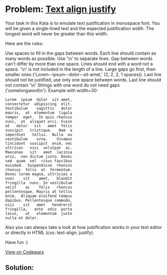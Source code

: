 # Problem: [Text align justify](https://www.codewars.com/kata/537e18b6147aa838f600001b)

Your task in this Kata is to emulate text justification in monospace font. You will be given a single-lined text and the expected justification width. The longest word will never be greater than this width.

Here are the rules:

Use spaces to fill in the gaps between words.
Each line should contain as many words as possible.
Use '\n' to separate lines.
Gap between words can't differ by more than one space.
Lines should end with a word not a space.
'\n' is not included in the length of a line.
Large gaps go first, then smaller ones ('Lorem--ipsum--dolor--sit-amet,' (2, 2, 2, 1 spaces)).
Last line should not be justified, use only one space between words.
Last line should not contain '\n'
Strings with one word do not need gaps ('somelongword\n').
Example with width=30:
```
Lorem  ipsum  dolor  sit amet,
consectetur  adipiscing  elit.
Vestibulum    sagittis   dolor
mauris,  at  elementum  ligula
tempor  eget.  In quis rhoncus
nunc,  at  aliquet orci. Fusce
at   dolor   sit   amet  felis
suscipit   tristique.   Nam  a
imperdiet   tellus.  Nulla  eu
vestibulum    urna.    Vivamus
tincidunt  suscipit  enim, nec
ultrices   nisi  volutpat  ac.
Maecenas   sit   amet  lacinia
arcu,  non dictum justo. Donec
sed  quam  vel  risus faucibus
euismod.  Suspendisse  rhoncus
rhoncus  felis  at  fermentum.
Donec lorem magna, ultricies a
nunc    sit    amet,   blandit
fringilla  nunc. In vestibulum
velit    ac    felis   rhoncus
pellentesque. Mauris at tellus
enim.  Aliquam eleifend tempus
dapibus. Pellentesque commodo,
nisi    sit   amet   hendrerit
fringilla,   ante  odio  porta
lacus,   ut   elementum  justo
nulla et dolor.
```
Also you can always take a look at how justification works in your text editor or directly in HTML (css: text-align: justify).

Have fun :)


[View on Codewars](https://www.codewars.com/kata/537e18b6147aa838f600001b)

## Solution:
